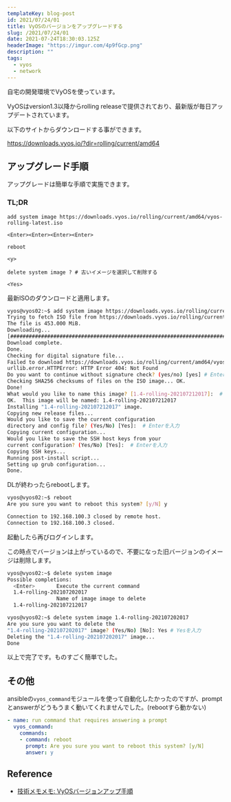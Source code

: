 ```yaml
---
templateKey: blog-post
id: 2021/07/24/01
title: VyOSのバージョンをアップグレードする
slug: /2021/07/24/01
date: 2021-07-24T18:30:03.125Z
headerImage: "https://imgur.com/4p9fGcp.png"
description: ""
tags:
  - vyos
  - network
---
```


自宅の開発環境でVyOSを使っています。

VyOSはversion1.3以降からrolling releaseで提供されており、最新版が毎日アップデートされています。

以下のサイトからダウンロードする事ができます。

https://downloads.vyos.io/?dir=rolling/current/amd64

## アップグレード手順

アップグレードは簡単な手順で実施できます。

### TL;DR

```vyos
add system image https://downloads.vyos.io/rolling/current/amd64/vyos-rolling-latest.iso

<Enter><Enter><Enter><Enter>

reboot

<y>

delete system image ? # 古いイメージを選択して削除する

<Yes>
```

最新ISOのダウンロードと適用します。

```bash
vyos@vyos02:~$ add system image https://downloads.vyos.io/rolling/current/amd64/vyos-rolling-latest.iso
Trying to fetch ISO file from https://downloads.vyos.io/rolling/current/amd64/vyos-rolling-latest.iso...
The file is 453.000 MiB.
Downloading...
[##############################################################################################################################] 100%
Download complete.
Done.
Checking for digital signature file...
Failed to download https://downloads.vyos.io/rolling/current/amd64/vyos-rolling-latest.iso.asc.
urllib.error.HTTPError: HTTP Error 404: Not Found
Do you want to continue without signature check? (yes/no) [yes] # Enterを入力
Checking SHA256 checksums of files on the ISO image... OK.
Done!
What would you like to name this image? [1.4-rolling-202107212017]:  # Enterを入力
OK.  This image will be named: 1.4-rolling-202107212017
Installing "1.4-rolling-202107212017" image.
Copying new release files...
Would you like to save the current configuration 
directory and config file? (Yes/No) [Yes]:  # Enterを入力
Copying current configuration...
Would you like to save the SSH host keys from your 
current configuration? (Yes/No) [Yes]:  # Enterを入力
Copying SSH keys...
Running post-install script...
Setting up grub configuration...
Done.

```

DLが終わったらrebootします。

```bash
vyos@vyos02:~$ reboot
Are you sure you want to reboot this system? [y/N] y

Connection to 192.168.100.3 closed by remote host.
Connection to 192.168.100.3 closed.
```

起動したら再びログインします。

この時点でバージョンは上がっているので、不要になった旧バージョンのイメージは削除します。

```bash
vyos@vyos02:~$ delete system image 
Possible completions:
  <Enter>       Execute the current command
  1.4-rolling-202107202017
                Name of image image to delete
  1.4-rolling-202107212017

vyos@vyos02:~$ delete system image 1.4-rolling-202107202017
Are you sure you want to delete the
"1.4-rolling-202107202017" image? (Yes/No) [No]: Yes # Yesを入力
Deleting the "1.4-rolling-202107202017" image...
Done

```

以上で完了です。ものすごく簡単でした。

## その他

ansibleの`vyos_command`モジュールを使って自動化したかったのですが、promptとanswerがどうもうまく動いてくれませんでした。(rebootすら動かない)

```yaml
- name: run command that requires answering a prompt
  vyos_command:
    commands:
    - command: reboot
      prompt: Are you sure you want to reboot this system? [y/N]
      answer: y
```

## Reference

- [技術メモメモ: VyOSバージョンアップ手順](https://tech-mmmm.blogspot.com/2021/01/vyos.html)
